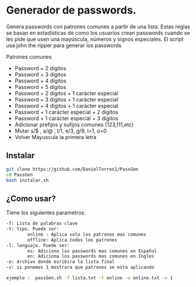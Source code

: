 # Generador de passwords.

Genera passwords con patrones comunes a partir de una lista. Estas reglas se basan en estadísticas de como los usuarios crean passwords cuando se les pide que usen una mayúscula, números y signos especiales. El script usa john the ripper para generar los passwords


Patrones comunes

- Password + 2 dígitos
- Password + 3 dígitos
- Password + 4 dígitos
- Password + 5 dígitos
- Password + 2 dígitos + 1 carácter especial
- Password + 3 dígitos + 1 carácter especial
- Password + 4 dígitos + 1 carácter especial
- Password + 1 carácter especial + 2 digitos
- Password + 1 carácter especial + 3 digitos
- Adicionar prefijos y sufijos comunes (123,111,etc)
- Mutar s/$ , a/@ , l/1, e/3, g/9, i=1, o=0
- Volver Mayuscula la primera letra

## Instalar
```sh
git clone https://github.com/DanielTorres1/PassGen
cd PassGen
bash instalar.sh
```

## ¿Como usar?

Tiene los siguientes parametros:

```sh
-f: Lista de palabras clave
-t: tipo. Puede ser:
		online : Aplica solo los patrones mas comunes
		offline: Aplica todos los patrones 
-l: lenguaje. Puede ser:
		es: Adiciona los passwords mas comunes en Español
		en: Adiciona los passwords mas comunes en Ingles
-o: Archivo donde esribira la lista final
-v: si ponemos 1 mostrara que patrones se esta aplicando

ejemplo :  passGen.sh -f lista.txt -t online -o online.txt -v 1
```
